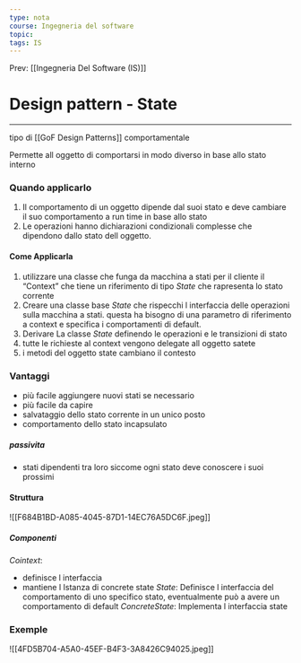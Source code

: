 ```yaml
---
type: nota
course: Ingegneria del software
topic: 
tags: IS
---
```


Prev: [[Ingegneria Del Software (IS)]]

# Design pattern - State
---

tipo di [[GoF Design Patterns]] comportamentale

Permette all oggetto di comportarsi in modo diverso in base allo stato interno 


### Quando applicarlo
1. Il comportamento di un oggetto dipende dal suoi stato e deve cambiare il suo comportamento a run time in base allo stato 
2. Le operazioni hanno dichiarazioni condizionali complesse che dipendono dallo stato dell oggetto. 
#### Come Applicarla
1. utilizzare una classe che funga da macchina a stati per il cliente il “Context” che tiene un riferimento di tipo _State_ che rapresenta lo stato corrente
2. Creare una classe base _State_ che rispecchi l interfaccia delle operazioni sulla macchina a stati. questa ha bisogno di una parametro di riferimento a context e specifica i comportamenti di default.
3. Derivare La classe _State_ definendo le operazioni e le transizioni di stato 
4. tutte le richieste al context vengono delegate all oggetto satete
5. i metodi del oggetto state cambiano il contesto

### Vantaggi
- più facile aggiungere nuovi stati se necessario
- più facile da capire
- salvataggio dello stato corrente in un unico posto
- comportamento dello stato incapsulato
##### passivita
- stati dipendenti tra loro siccome ogni stato deve conoscere i suoi prossimi 	

#### Struttura
![[F684B1BD-A085-4045-87D1-14EC76A5DC6F.jpeg]]
##### Componenti
_Cointext_: 
- definisce l interfaccia
- mantiene l Istanza di concrete state
_State_:  Definisce l interfaccia del comportamento di uno specifico stato, eventualmente può a avere un comportamento di default
_ConcreteState_: Implementa l interfaccia state


### Exemple 
![[4FD5B704-A5A0-45EF-B4F3-3A8426C94025.jpeg]]

 